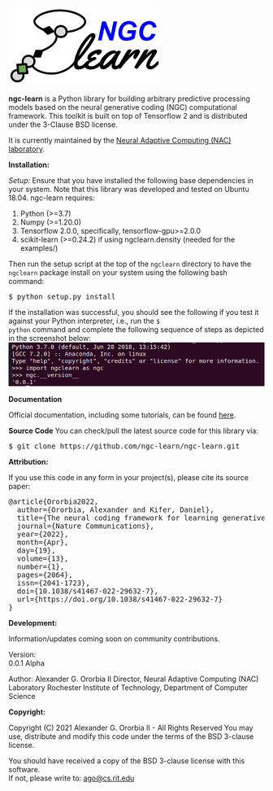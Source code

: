<img src="img/ngc-learn-logo.png" width="300">

<b>ngc-learn</b> is a Python library for building arbitrary predictive 
processing models based on the neural generative coding (NGC) computational
framework. This toolkit is built on top of Tensorflow 2 and is distributed 
under the 3-Clause BSD license.

It is currently maintained by the 
<a href="https://www.cs.rit.edu/~ago/nac_lab.html">Neural Adaptive Computing (NAC) laboratory</a>.

<b>Installation:</b>

<i>Setup:</i> Ensure that you have installed the following base dependencies in 
your system. Note that this library was developed and tested on 
Ubuntu 18.04. 
ngc-learn requires:
1) Python (>=3.7)
2) Numpy (>=1.20.0)
3) Tensorflow 2.0.0, specifically, tensorflow-gpu>=2.0.0
4) scikit-learn (>=0.24.2) if using ngclearn.density (needed for the examples/)

Then run the setup script at the top of the <code>ngclearn</code> directory
to have the <code>ngclearn</code> package install on your system using the
following bash command:
<pre>
$ python setup.py install
</pre>

If the installation was successful, you should see the following if you test
it against your Python interpreter, i.e., run the <code>$ python</code> command
and complete the following sequence of steps as depicted in the screenshot below:<br>
<img src="img/test_ngclearn_install.png" width="512">

<b>Documentation</b>

Official documentation, including some tutorials, can be found <a href="">here</a>.

<!--The technical report going over the theoretical underpinnings of the 
    NGC framework can be found here. TO BE RELEASED SOON. -->

<b>Source Code</b>
You can check/pull the latest source code for this library via:
<pre>
$ git clone https://github.com/ngc-learn/ngc-learn.git
</pre>

<b>Attribution:</b>

If you use this code in any form in your project(s), please cite its source
paper:
<pre>
@article{Ororbia2022,
  author={Ororbia, Alexander and Kifer, Daniel},
  title={The neural coding framework for learning generative models},
  journal={Nature Communications},
  year={2022},
  month={Apr},
  day={19},
  volume={13},
  number={1},
  pages={2064},
  issn={2041-1723},
  doi={10.1038/s41467-022-29632-7},
  url={https://doi.org/10.1038/s41467-022-29632-7}
}
</pre>

<b>Development:</b>

Information/updates coming soon on community contributions.



Version:  
0.0.1 Alpha

Author:
Alexander G. Ororbia II
Director, Neural Adaptive Computing (NAC) Laboratory
Rochester Institute of Technology, Department of Computer Science

<b>Copyright:</b>

Copyright (C) 2021 Alexander G. Ororbia II - All Rights Reserved
You may use, distribute and modify this code under the
terms of the BSD 3-clause license.

You should have received a copy of the BSD 3-clause license with
this software.<br>
If not, please write to: ago@cs.rit.edu 
